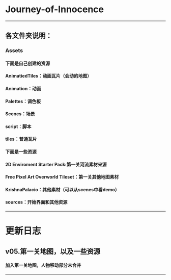 # Journey-of-Innocence

---
## 各文件夹说明：

### Assets

#### 下面是自己创建的资源
#### AnimatiedTiles：动画瓦片（会动的地图）
#### Animation：动画
#### Palettes：调色板
#### Scenes：场景
#### script：脚本
#### tiles：普通瓦片

#### 下面是一些资源
#### 2D Enviroment Starter Pack:第一关河流素材来源
#### Free Pixel Art Overworld Tileset：第一关其他地图素材
#### KrishnaPalacio：其他素材（可以从scenes中看demo）
#### sources：开始界面和其他资源

---
# 更新日志

## v05.第一关地图，以及一些资源
####      加入第一关地图，人物移动部分未合并
***